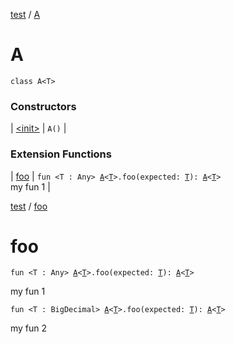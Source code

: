 [test](../index.md) / [A](./index.md)

# A

`class A<T>`

### Constructors

| [&lt;init&gt;](-init-.md) | `A()` |

### Extension Functions

| [foo](../foo.md) | `fun <T : Any> `[`A`](./index.md)`<`[`T`](../foo.md#T)`>.foo(expected: `[`T`](../foo.md#T)`): `[`A`](./index.md)`<`[`T`](../foo.md#T)`>`<br>my fun 1 |

<!-- File: test/foo.md -->
[test](index.md) / [foo](./foo.md)

# foo

`fun <T : Any> `[`A`](-a/index.md)`<`[`T`](foo.md#T)`>.foo(expected: `[`T`](foo.md#T)`): `[`A`](-a/index.md)`<`[`T`](foo.md#T)`>`

my fun 1

`fun <T : BigDecimal> `[`A`](-a/index.md)`<`[`T`](foo.md#T)`>.foo(expected: `[`T`](foo.md#T)`): `[`A`](-a/index.md)`<`[`T`](foo.md#T)`>`

my fun 2



